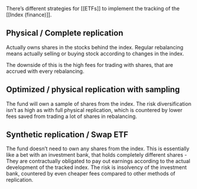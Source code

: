 There’s different strategies for [[ETFs]] to implement the tracking of the [[Index (finance)]].

## Physical / Complete replication

Actually owns shares in the stocks behind the index. Regular rebalancing means actually selling or buying stock according to changes in the index.

The downside of this is the high fees for trading with shares, that are accrued with every rebalancing.

## Optimized / physical replication with sampling

The fund will own a sample of shares from the index. The risk diversification isn’t as high as with full physical replication, which is countered by lower fees saved from trading a lot of shares in rebalancing.

## Synthetic replication / Swap ETF

The fund doesn’t need to own any shares from the index. This is essentially like a bet with an investment bank, that holds completely different shares - They are contractually obligated to pay out earnings according to the actual development of the tracked index. The risk is insolvency of the investment bank, countered by even cheaper fees compared to other methods of replication.



